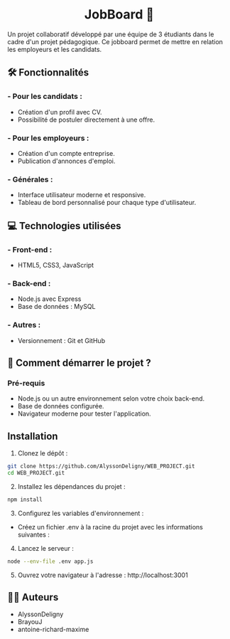 <h1 align="center">JobBoard 🐝</h1>
 
Un projet collaboratif développé par une équipe de 3 étudiants dans le cadre d'un projet pédagogique. Ce jobboard permet de mettre en relation les employeurs et les candidats.
 
## 🛠️ Fonctionnalités
###  - Pour les candidats :
 
- Création d'un profil avec CV.
- Possibilité de postuler directement à une offre.
### - Pour les employeurs :
 
- Création d'un compte entreprise.
- Publication d'annonces d'emploi.
 
### - Générales :
 
- Interface utilisateur moderne et responsive.
- Tableau de bord personnalisé pour chaque type d'utilisateur.
 
## 💻 Technologies utilisées
 
### - Front-end :
 
- HTML5, CSS3, JavaScript
 
### - Back-end :
 
- Node.js avec Express
- Base de données : MySQL
### - Autres :
 
- Versionnement : Git et GitHub
 
## 🚀 Comment démarrer le projet ?
 
### Pré-requis
- Node.js ou un autre environnement selon votre choix back-end.
- Base de données configurée.
- Navigateur moderne pour tester l'application.
 
## Installation
 
1. Clonez le dépôt :
```bash
git clone https://github.com/AlyssonDeligny/WEB_PROJECT.git
cd WEB_PROJECT.git
```
 
2. Installez les dépendances du projet :
```bash
npm install
```
 
3. Configurez les variables d'environnement :
- Créez un fichier .env à la racine du projet avec les informations suivantes :
4. Lancez le serveur :
```bash
node --env-file .env app.js
```
 
5. Ouvrez votre navigateur à l'adresse : http://localhost:3001
 
## 👩‍💻 Auteurs
- AlyssonDeligny
- BrayouJ
- antoine-richard-maxime
